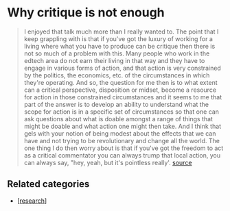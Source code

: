 # Why critique is not enough

> I enjoyed that talk much more than I really wanted to. The point that I keep grappling with is that if you've got the luxury of working for a living where what you have to produce can be critique then there is not so much of a problem with this. 
> Many people who work in the edtech area do not earn their living in that way and they have to engage in various forms of action, and that action is very constrained by the politics, the economics, etc.  of the circumstances in which they're operating. And so, the question for me then is to what extent can a critical perspective, disposition or midset, become a resource for action in those constrained circumstances and it seems to me that part of the answer is to develop an ability to understand what the scope for action is in a specific set of circumstances so that one can ask questions about what is doable amongst a range of things that might be doable and what action one might then take.
> And I think that gels with your notion of being modest about the effects that we can have and not trying to be revolutionary and change all the world.
> The one thing I do then worry about is that if you've got the freedom to act as a critical commentator you can always trump that local action, you can always say, "hey, yeah, but it's pointless really'. [source](http://networkedlearning.blogspot.com.au/2014/04/peter-goodyear-comment-in-response-to.html)

## Related categories

- [[research]]



[//begin]: # "Autogenerated link references for markdown compatibility"
[research]: ../research "Research"
[//end]: # "Autogenerated link references"